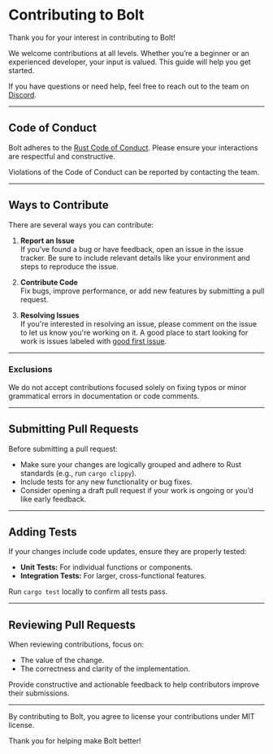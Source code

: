 # Contributing to Bolt

Thank you for your interest in contributing to Bolt! 

We welcome contributions at all levels. Whether you’re a beginner or an experienced developer, your input is valued. This guide will help you get started.

If you have questions or need help, feel free to reach out to the team on [Discord](https://discord.com/invite/Q8xAsuCVrT).

---

## Code of Conduct

Bolt adheres to the [Rust Code of Conduct](https://www.rust-lang.org/policies/code-of-conduct). Please ensure your interactions are respectful and constructive.  

Violations of the Code of Conduct can be reported by contacting the team.

---

## Ways to Contribute

There are several ways you can contribute:

1. **Report an Issue**  
   If you’ve found a bug or have feedback, open an issue in the issue tracker. Be sure to include relevant details like your environment and steps to reproduce the issue.

2. **Contribute Code**  
   Fix bugs, improve performance, or add new features by submitting a pull request.

3. **Resolving Issues**  
   If you're interested in resolving an issue, please comment on the issue to let us know you're working on it. A good place to start looking for work is issues labeled with [good first issue](https://github.com/chainbound/bolt/issues?q=is%3Aissue%20state%3Aopen%20label%3AD-good-first-issue).

---

### Exclusions  

We do not accept contributions focused solely on fixing typos or minor grammatical errors in documentation or code comments.

---

## Submitting Pull Requests  

Before submitting a pull request:  
- Make sure your changes are logically grouped and adhere to Rust standards (e.g., run `cargo clippy`).
- Include tests for any new functionality or bug fixes.
- Consider opening a draft pull request if your work is ongoing or you’d like early feedback.

---

## Adding Tests  

If your changes include code updates, ensure they are properly tested:  
- **Unit Tests:** For individual functions or components.  
- **Integration Tests:** For larger, cross-functional features.  

Run `cargo test` locally to confirm all tests pass.

---

## Reviewing Pull Requests  

When reviewing contributions, focus on:  
- The value of the change.  
- The correctness and clarity of the implementation.  

Provide constructive and actionable feedback to help contributors improve their submissions.

---

By contributing to Bolt, you agree to license your contributions under MIT license.

Thank you for helping make Bolt better!
